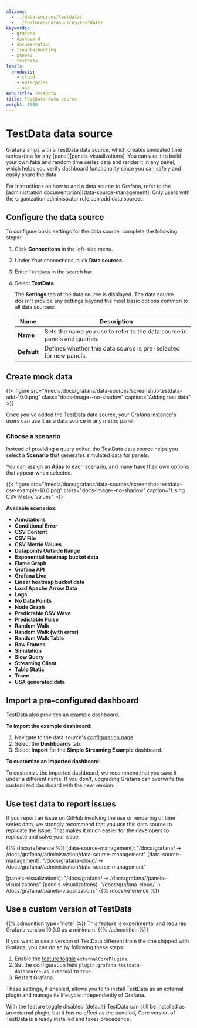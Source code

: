 ```yaml
---
aliases:
  - ../data-sources/testdata/
  - ../features/datasources/testdata/
keywords:
  - grafana
  - dashboard
  - documentation
  - troubleshooting
  - panels
  - testdata
labels:
  products:
    - cloud
    - enterprise
    - oss
menuTitle: TestData
title: TestData data source
weight: 1500
---
```


# TestData data source

Grafana ships with a TestData data source, which creates simulated time series data for any [panel][panels-visualizations].
You can use it to build your own fake and random time series data and render it in any panel, which helps you verify dashboard functionality since you can safely and easily share the data.

For instructions on how to add a data source to Grafana, refer to the [administration documentation][data-source-management].
Only users with the organization administrator role can add data sources.

## Configure the data source

To configure basic settings for the data source, complete the following steps:

1.  Click **Connections** in the left-side menu.
1.  Under Your connections, click **Data sources**.
1.  Enter `TestData` in the search bar.
1.  Select **TestData**.

    The **Settings** tab of the data source is displayed. The data source doesn't provide any settings beyond the most basic options common to all data sources:

    | Name        | Description                                                              |
    | ----------- | ------------------------------------------------------------------------ |
    | **Name**    | Sets the name you use to refer to the data source in panels and queries. |
    | **Default** | Defines whether this data source is pre-selected for new panels.         |

## Create mock data

{{< figure src="/media/docs/grafana/data-sources/screenshot-testdata-add-10.0.png" class="docs-image--no-shadow" caption="Adding test data" >}}

Once you've added the TestData data source, your Grafana instance's users can use it as a data source in any metric panel.

### Choose a scenario

Instead of providing a query editor, the TestData data source helps you select a **Scenario** that generates simulated data for panels.

You can assign an **Alias** to each scenario, and many have their own options that appear when selected.

{{< figure src="/media/docs/grafana/data-sources/screenshot-testdata-csv-example-10.0.png" class="docs-image--no-shadow" caption="Using CSV Metric Values" >}}

**Available scenarios:**

- **Annotations**
- **Conditional Error**
- **CSV Content**
- **CSV File**
- **CSV Metric Values**
- **Datapoints Outside Range**
- **Exponential heatmap bucket data**
- **Flame Graph**
- **Grafana API**
- **Grafana Live**
- **Linear heatmap bucket data**
- **Load Apache Arrow Data**
- **Logs**
- **No Data Points**
- **Node Graph**
- **Predictable CSV Wave**
- **Predictable Pulse**
- **Random Walk**
- **Random Walk (with error)**
- **Random Walk Table**
- **Raw Frames**
- **Simulation**
- **Slow Query**
- **Streaming Client**
- **Table Static**
- **Trace**
- **USA generated data**

## Import a pre-configured dashboard

TestData also provides an example dashboard.

**To import the example dashboard:**

1. Navigate to the data source's [configuration page](#configure-the-data-source).
1. Select the **Dashboards** tab.
1. Select **Import** for the **Simple Streaming Example** dashboard.

**To customize an imported dashboard:**

To customize the imported dashboard, we recommend that you save it under a different name.
If you don't, upgrading Grafana can overwrite the customized dashboard with the new version.

## Use test data to report issues

If you report an issue on GitHub involving the use or rendering of time series data, we strongly recommend that you use this data source to replicate the issue.
That makes it much easier for the developers to replicate and solve your issue.

{{% docs/reference %}}
[data-source-management]: "/docs/grafana/ -> /docs/grafana/<GRAFANA VERSION>/administration/data-source-management"
[data-source-management]: "/docs/grafana-cloud/ -> /docs/grafana/<GRAFANA VERSION>/administration/data-source-management"

[panels-visualizations]: "/docs/grafana/ -> /docs/grafana/<GRAFANA VERSION>/panels-visualizations"
[panels-visualizations]: "/docs/grafana-cloud/ -> /docs/grafana/<GRAFANA VERSION>/panels-visualizations"
{{% /docs/reference %}}

## Use a custom version of TestData

{{% admonition type="note" %}}
This feature is experimental and requires Grafana version 10.3.0 as a minimum.
{{% /admonition %}}

If you want to use a version of TestData different from the one shipped with Grafana, you can do so by following these steps:

1. Enable the [feature toggle](https://grafana.com/docs/grafana/latest/setup-grafana/configure-grafana/feature-toggles/) `externalCorePlugins`.
1. Set the configuration field `plugin.grafana-testdata-datasource.as_external` to `true`.
1. Restart Grafana.

These settings, if enabled, allows you to to install TestData as an external plugin and manage its lifecycle independently of Grafana.

With the feature toggle disabled (default) TestData can still be installed as an external plugin, but it has no effect as the bundled, Core version of TestData is already installed and takes precedence.
